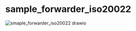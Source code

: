 # sample_forwarder_iso20022
![smaple_forwarder_iso20022 drawio](https://github.com/apiwatdev/sample_forwarder_iso20022/assets/82103342/5810cbcd-77a4-42c3-8bfe-d2a7fa5429a6)
